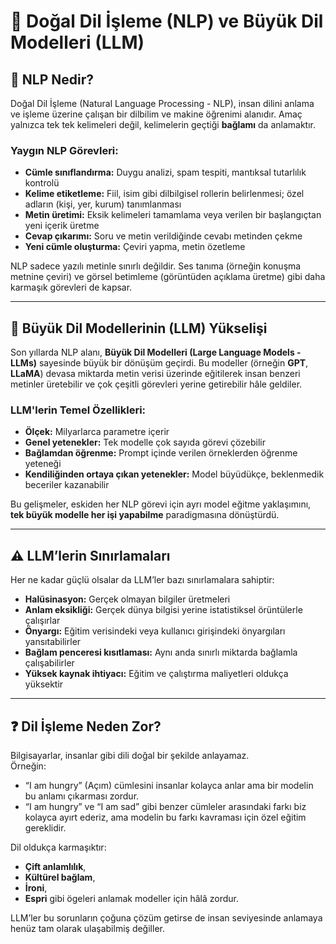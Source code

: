 # 🧠 Doğal Dil İşleme (NLP) ve Büyük Dil Modelleri (LLM)

## 📌 NLP Nedir?

Doğal Dil İşleme (Natural Language Processing - NLP), insan dilini anlama ve işleme üzerine çalışan bir dilbilim ve makine öğrenimi alanıdır. Amaç yalnızca tek tek kelimeleri değil, kelimelerin geçtiği **bağlamı** da anlamaktır.

### Yaygın NLP Görevleri:
- **Cümle sınıflandırma:** Duygu analizi, spam tespiti, mantıksal tutarlılık kontrolü  
- **Kelime etiketleme:** Fiil, isim gibi dilbilgisel rollerin belirlenmesi; özel adların (kişi, yer, kurum) tanımlanması  
- **Metin üretimi:** Eksik kelimeleri tamamlama veya verilen bir başlangıçtan yeni içerik üretme  
- **Cevap çıkarımı:** Soru ve metin verildiğinde cevabı metinden çekme  
- **Yeni cümle oluşturma:** Çeviri yapma, metin özetleme  

NLP sadece yazılı metinle sınırlı değildir. Ses tanıma (örneğin konuşma metnine çeviri) ve görsel betimleme (görüntüden açıklama üretme) gibi daha karmaşık görevleri de kapsar.

---

## 🚀 Büyük Dil Modellerinin (LLM) Yükselişi

Son yıllarda NLP alanı, **Büyük Dil Modelleri (Large Language Models - LLMs)** sayesinde büyük bir dönüşüm geçirdi. Bu modeller (örneğin **GPT**, **LLaMA**) devasa miktarda metin verisi üzerinde eğitilerek insan benzeri metinler üretebilir ve çok çeşitli görevleri yerine getirebilir hâle geldiler.

### LLM'lerin Temel Özellikleri:
- **Ölçek:** Milyarlarca parametre içerir  
- **Genel yetenekler:** Tek modelle çok sayıda görevi çözebilir  
- **Bağlamdan öğrenme:** Prompt içinde verilen örneklerden öğrenme yeteneği  
- **Kendiliğinden ortaya çıkan yetenekler:** Model büyüdükçe, beklenmedik beceriler kazanabilir

Bu gelişmeler, eskiden her NLP görevi için ayrı model eğitme yaklaşımını, **tek büyük modelle her işi yapabilme** paradigmasına dönüştürdü.

---

## ⚠️ LLM’lerin Sınırlamaları

Her ne kadar güçlü olsalar da LLM’ler bazı sınırlamalara sahiptir:

- **Halüsinasyon:** Gerçek olmayan bilgiler üretmeleri  
- **Anlam eksikliği:** Gerçek dünya bilgisi yerine istatistiksel örüntülerle çalışırlar  
- **Önyargı:** Eğitim verisindeki veya kullanıcı girişindeki önyargıları yansıtabilirler  
- **Bağlam penceresi kısıtlaması:** Aynı anda sınırlı miktarda bağlamla çalışabilirler  
- **Yüksek kaynak ihtiyacı:** Eğitim ve çalıştırma maliyetleri oldukça yüksektir

---

## ❓ Dil İşleme Neden Zor?

Bilgisayarlar, insanlar gibi dili doğal bir şekilde anlayamaz.  
Örneğin:
- “I am hungry” (Açım) cümlesini insanlar kolayca anlar ama bir modelin bu anlamı çıkarması zordur.
- “I am hungry” ve “I am sad” gibi benzer cümleler arasındaki farkı biz kolayca ayırt ederiz, ama modelin bu farkı kavraması için özel eğitim gereklidir.

Dil oldukça karmaşıktır:  
- **Çift anlamlılık**,  
- **Kültürel bağlam**,  
- **İroni**,  
- **Espri** gibi ögeleri anlamak modeller için hâlâ zordur.

LLM’ler bu sorunların çoğuna çözüm getirse de insan seviyesinde anlamaya henüz tam olarak ulaşabilmiş değiller.


